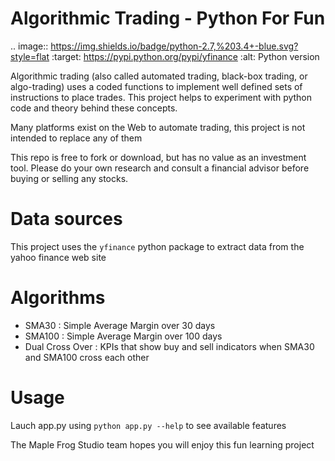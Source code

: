 # Algorithmic Trading - Python For Fun 
  
.. image:: https://img.shields.io/badge/python-2.7,%203.4+-blue.svg?style=flat
    :target: https://pypi.python.org/pypi/yfinance
    :alt: Python version


Algorithmic trading (also called automated trading, black-box trading, or algo-trading) uses a coded functions to implement well defined sets of instructions to place trades. This project helps to experiment with python code and theory behind these concepts.  
  
Many platforms exist on the Web to automate trading, this project is not intended to replace any of them  
  
This repo is free to fork or download, but has no value as an investment tool. Please do your own research and consult a financial advisor before buying or selling any stocks.  
   
# Data sources
This project uses the ` yfinance ` python package to extract data from the yahoo finance web site

# Algorithms
- SMA30 : Simple Average Margin over 30 days
- SMA100 : Simple Average Margin over 100 days
- Dual Cross Over : KPIs that show buy and sell indicators when SMA30 and SMA100 cross each other

# Usage
Lauch app.py using ` python app.py --help ` to see available features

  
  
The Maple Frog Studio team hopes you will enjoy this fun learning project

